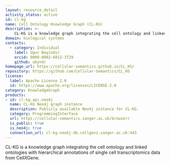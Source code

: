```yaml
---
layout: resource_detail
activity_status: active
id: cl-kg
name: Cell Ontology Knowledge Graph (CL-KG)
description: >-
    CL-KG is a knowledge graph integrating the cell ontology and linked ontologies with hierarchical annotations of single cell transcriptomics data from CellXGene.
domain: biological systems
contacts:
  - category: Individual
    label: Ugur Bayindir
    orcid: 0000-0002-6012-3729
    github: ubyndr
homepage_url: https://cellular-semantics.github.io/CL_KG/
repository: https://github.com/Cellular-Semantics/CL_KG
license:
  label: Apache License 2.0
  id: https://www.apache.org/licenses/LICENSE-2.0
category: KnowledgeGraph
products:
- id: cl-kg.api.neo4j
  name: CL-KG Neo4j graph instance
  description: Publicly available Neo4j instance for CL-KG.
  category: ProgrammingInterface
  url: https://cellular-semantics.sanger.ac.uk/browser/
  is_public: true
  is_neo4j: true
  connection_url: cl-kg-neo4j-db.cellgeni.sanger.ac.uk:443
---
```


CL-KG is a knowledge graph integrating the cell ontology and linked ontologies with hierarchical annotations of single cell transcriptomics data from CellXGene.
